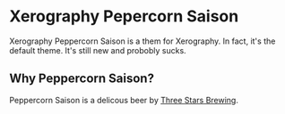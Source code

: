 # Xerography Pepercorn Saison

Xerography Peppercorn Saison is a them for Xerography. In fact, it's the default theme.  It's still new and probobly sucks.  

## Why Peppercorn Saison?

Peppercorn Saison is a delicous beer by [Three Stars Brewing](http://www.threestarsbrewing.com/).
